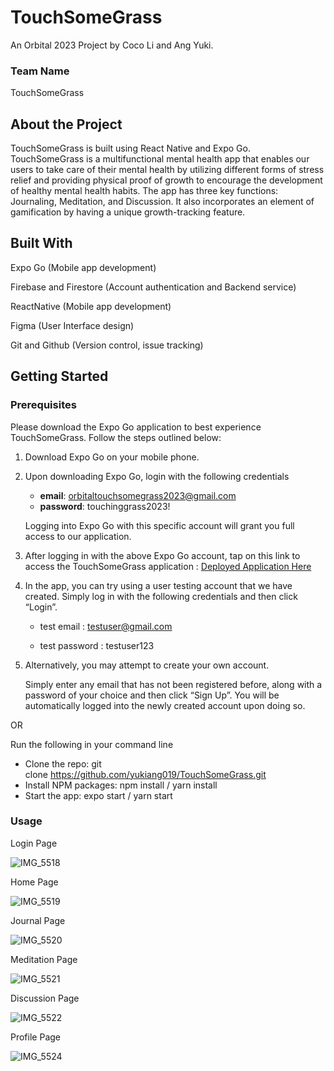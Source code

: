 # TouchSomeGrass
An Orbital 2023 Project by Coco Li and Ang Yuki.

### Team Name
TouchSomeGrass

## About the Project
TouchSomeGrass is built using React Native and Expo Go. TouchSomeGrass is a multifunctional mental health app that enables our users to take care of their mental health by utilizing different forms of stress relief and providing physical proof of growth to encourage the development of healthy mental health habits. The app has three key functions: Journaling, Meditation, and Discussion. It also incorporates an element of gamification by having a unique growth-tracking feature.

## Built With
Expo Go (Mobile app development)

Firebase and Firestore (Account authentication and Backend service)

ReactNative (Mobile app development)

Figma (User Interface design)

Git and Github (Version control, issue tracking)

## Getting Started

### Prerequisites 

Please download the Expo Go application to best experience TouchSomeGrass. Follow the steps outlined below:

1. Download Expo Go on your mobile phone.
   
2. Upon downloading Expo Go, login with the following credentials 
    - **email**: [orbitaltouchsomegrass2023@gmail.com](mailto:orbitaltouchsomegrass2023@gmail.com)
    - **password**: touchinggrass2023!
    
    Logging into Expo Go with this specific account will grant you full access to our application.
    
3. After logging in with the above Expo Go account, tap on this link to access the TouchSomeGrass application :
   [Deployed Application Here](https://expo.dev/@touchsomegrass/grass-final?serviceType=classic&distribution=expo-go)
   
4. In the app, you can try using a user testing account that we have created. Simply log in with the following credentials and then click “Login”.
    - test email : [testuser@gmail.com](mailto:testuser@gmail.com)
      
    - test password : testuser123
5. Alternatively, you may attempt to create your own account.
    
    Simply enter any email that has not been registered before, along with a password of your choice and then click “Sign Up”. You will be automatically logged into the newly created account upon doing so.
    

OR

Run the following in your command line

- Clone the repo:
 git clone https://github.com/yukiang019/TouchSomeGrass.git
- Install NPM packages:
 npm install / yarn install
- Start the app:
 expo start / yarn start


### Usage

Login Page

![IMG_5518](https://github.com/yukiang019/TouchSomeGrass/assets/125233966/597cb649-a6da-4e62-8710-868cfa9e9516)

Home Page

![IMG_5519](https://github.com/yukiang019/TouchSomeGrass/assets/125233966/4ebccf99-fa54-489d-91f2-f1c00f946d20)

Journal Page

![IMG_5520](https://github.com/yukiang019/TouchSomeGrass/assets/125233966/814772bf-5467-47a1-a984-c620f9cf5949)

Meditation Page

![IMG_5521](https://github.com/yukiang019/TouchSomeGrass/assets/125233966/587337ab-c3ec-4ad0-b617-99d2b709ec87)

Discussion Page

![IMG_5522](https://github.com/yukiang019/TouchSomeGrass/assets/125233966/bdf53d95-5d9c-45d4-a888-323dd929d076)

Profile Page

![IMG_5524](https://github.com/yukiang019/TouchSomeGrass/assets/125233966/3df0ebef-3373-4550-a02e-2f96aacca563)

